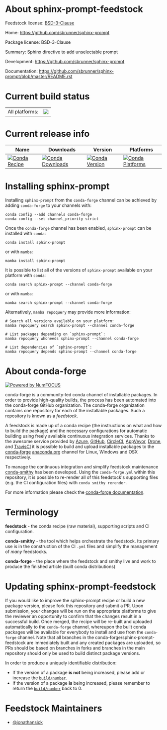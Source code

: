 About sphinx-prompt-feedstock
=============================

Feedstock license: [BSD-3-Clause](https://github.com/conda-forge/sphinx-prompt-feedstock/blob/main/LICENSE.txt)

Home: https://github.com/sbrunner/sphinx-prompt

Package license: BSD-3-Clause

Summary: Sphinx directive to add unselectable prompt

Development: https://github.com/sbrunner/sphinx-prompt

Documentation: https://github.com/sbrunner/sphinx-prompt/blob/master/README.rst

Current build status
====================


<table><tr><td>All platforms:</td>
    <td>
      <a href="https://dev.azure.com/conda-forge/feedstock-builds/_build/latest?definitionId=8914&branchName=main">
        <img src="https://dev.azure.com/conda-forge/feedstock-builds/_apis/build/status/sphinx-prompt-feedstock?branchName=main">
      </a>
    </td>
  </tr>
</table>

Current release info
====================

| Name | Downloads | Version | Platforms |
| --- | --- | --- | --- |
| [![Conda Recipe](https://img.shields.io/badge/recipe-sphinx--prompt-green.svg)](https://anaconda.org/conda-forge/sphinx-prompt) | [![Conda Downloads](https://img.shields.io/conda/dn/conda-forge/sphinx-prompt.svg)](https://anaconda.org/conda-forge/sphinx-prompt) | [![Conda Version](https://img.shields.io/conda/vn/conda-forge/sphinx-prompt.svg)](https://anaconda.org/conda-forge/sphinx-prompt) | [![Conda Platforms](https://img.shields.io/conda/pn/conda-forge/sphinx-prompt.svg)](https://anaconda.org/conda-forge/sphinx-prompt) |

Installing sphinx-prompt
========================

Installing `sphinx-prompt` from the `conda-forge` channel can be achieved by adding `conda-forge` to your channels with:

```
conda config --add channels conda-forge
conda config --set channel_priority strict
```

Once the `conda-forge` channel has been enabled, `sphinx-prompt` can be installed with `conda`:

```
conda install sphinx-prompt
```

or with `mamba`:

```
mamba install sphinx-prompt
```

It is possible to list all of the versions of `sphinx-prompt` available on your platform with `conda`:

```
conda search sphinx-prompt --channel conda-forge
```

or with `mamba`:

```
mamba search sphinx-prompt --channel conda-forge
```

Alternatively, `mamba repoquery` may provide more information:

```
# Search all versions available on your platform:
mamba repoquery search sphinx-prompt --channel conda-forge

# List packages depending on `sphinx-prompt`:
mamba repoquery whoneeds sphinx-prompt --channel conda-forge

# List dependencies of `sphinx-prompt`:
mamba repoquery depends sphinx-prompt --channel conda-forge
```


About conda-forge
=================

[![Powered by
NumFOCUS](https://img.shields.io/badge/powered%20by-NumFOCUS-orange.svg?style=flat&colorA=E1523D&colorB=007D8A)](https://numfocus.org)

conda-forge is a community-led conda channel of installable packages.
In order to provide high-quality builds, the process has been automated into the
conda-forge GitHub organization. The conda-forge organization contains one repository
for each of the installable packages. Such a repository is known as a *feedstock*.

A feedstock is made up of a conda recipe (the instructions on what and how to build
the package) and the necessary configurations for automatic building using freely
available continuous integration services. Thanks to the awesome service provided by
[Azure](https://azure.microsoft.com/en-us/services/devops/), [GitHub](https://github.com/),
[CircleCI](https://circleci.com/), [AppVeyor](https://www.appveyor.com/),
[Drone](https://cloud.drone.io/welcome), and [TravisCI](https://travis-ci.com/)
it is possible to build and upload installable packages to the
[conda-forge](https://anaconda.org/conda-forge) [anaconda.org](https://anaconda.org/)
channel for Linux, Windows and OSX respectively.

To manage the continuous integration and simplify feedstock maintenance
[conda-smithy](https://github.com/conda-forge/conda-smithy) has been developed.
Using the ``conda-forge.yml`` within this repository, it is possible to re-render all of
this feedstock's supporting files (e.g. the CI configuration files) with ``conda smithy rerender``.

For more information please check the [conda-forge documentation](https://conda-forge.org/docs/).

Terminology
===========

**feedstock** - the conda recipe (raw material), supporting scripts and CI configuration.

**conda-smithy** - the tool which helps orchestrate the feedstock.
                   Its primary use is in the construction of the CI ``.yml`` files
                   and simplify the management of *many* feedstocks.

**conda-forge** - the place where the feedstock and smithy live and work to
                  produce the finished article (built conda distributions)


Updating sphinx-prompt-feedstock
================================

If you would like to improve the sphinx-prompt recipe or build a new
package version, please fork this repository and submit a PR. Upon submission,
your changes will be run on the appropriate platforms to give the reviewer an
opportunity to confirm that the changes result in a successful build. Once
merged, the recipe will be re-built and uploaded automatically to the
`conda-forge` channel, whereupon the built conda packages will be available for
everybody to install and use from the `conda-forge` channel.
Note that all branches in the conda-forge/sphinx-prompt-feedstock are
immediately built and any created packages are uploaded, so PRs should be based
on branches in forks and branches in the main repository should only be used to
build distinct package versions.

In order to produce a uniquely identifiable distribution:
 * If the version of a package **is not** being increased, please add or increase
   the [``build/number``](https://docs.conda.io/projects/conda-build/en/latest/resources/define-metadata.html#build-number-and-string).
 * If the version of a package **is** being increased, please remember to return
   the [``build/number``](https://docs.conda.io/projects/conda-build/en/latest/resources/define-metadata.html#build-number-and-string)
   back to 0.

Feedstock Maintainers
=====================

* [@jonathansick](https://github.com/jonathansick/)

